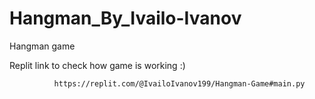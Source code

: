 # Hangman_By_Ivailo-Ivanov
Hangman game

  Replit link to check how game is working :)

              https://replit.com/@IvailoIvanov199/Hangman-Game#main.py
